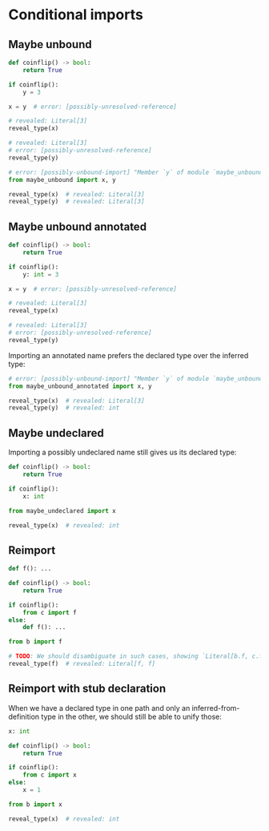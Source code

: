 # Conditional imports

## Maybe unbound

```py path=maybe_unbound.py
def coinflip() -> bool:
    return True

if coinflip():
    y = 3

x = y  # error: [possibly-unresolved-reference]

# revealed: Literal[3]
reveal_type(x)

# revealed: Literal[3]
# error: [possibly-unresolved-reference]
reveal_type(y)
```

```py
# error: [possibly-unbound-import] "Member `y` of module `maybe_unbound` is possibly unbound"
from maybe_unbound import x, y

reveal_type(x)  # revealed: Literal[3]
reveal_type(y)  # revealed: Literal[3]
```

## Maybe unbound annotated

```py path=maybe_unbound_annotated.py
def coinflip() -> bool:
    return True

if coinflip():
    y: int = 3

x = y  # error: [possibly-unresolved-reference]

# revealed: Literal[3]
reveal_type(x)

# revealed: Literal[3]
# error: [possibly-unresolved-reference]
reveal_type(y)
```

Importing an annotated name prefers the declared type over the inferred type:

```py
# error: [possibly-unbound-import] "Member `y` of module `maybe_unbound_annotated` is possibly unbound"
from maybe_unbound_annotated import x, y

reveal_type(x)  # revealed: Literal[3]
reveal_type(y)  # revealed: int
```

## Maybe undeclared

Importing a possibly undeclared name still gives us its declared type:

```py path=maybe_undeclared.py
def coinflip() -> bool:
    return True

if coinflip():
    x: int
```

```py
from maybe_undeclared import x

reveal_type(x)  # revealed: int
```

## Reimport

```py path=c.py
def f(): ...
```

```py path=b.py
def coinflip() -> bool:
    return True

if coinflip():
    from c import f
else:
    def f(): ...
```

```py
from b import f

# TODO: We should disambiguate in such cases, showing `Literal[b.f, c.f]`.
reveal_type(f)  # revealed: Literal[f, f]
```

## Reimport with stub declaration

When we have a declared type in one path and only an inferred-from-definition type in the other, we
should still be able to unify those:

```py path=c.pyi
x: int
```

```py path=b.py
def coinflip() -> bool:
    return True

if coinflip():
    from c import x
else:
    x = 1
```

```py
from b import x

reveal_type(x)  # revealed: int
```
